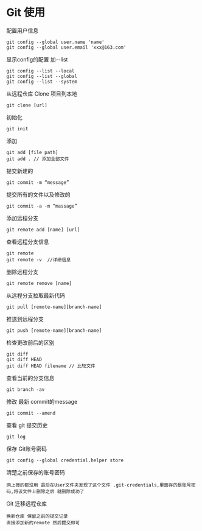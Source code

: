 # Git 使用


配置用户信息

    git config --global user.name 'name'
    git config --global user.email 'xxx@163.com'
 
显示config的配置 加--list

    git config --list --local
    git config --list --global
    git config --list --system 

从远程仓库 Clone 项目到本地

    git clone [url]

初始化 

    git init 

添加

    git add [file path]
    git add . // 添加全部文件
    
提交新建的

    git commit -m “message”
    
提交所有的文件以及修改的 

    git commit -a -m “massage”

添加远程分支

    git remote add [name] [url]
    
查看远程分支信息
    
    git remote
    git remote -v  //详细信息

删除远程分支

    git remote remove [name]

从远程分支拉取最新代码

    git pull [remote-name][branch-name] 
    
推送到远程分支

    git push [remote-name][branch-name] 
    
检查更改前后的区别

    git diff
    git diff HEAD
    git diff HEAD filename // 比较文件

查看当前的分支信息

    git branch -av
     
修改 最新 commit的message
    
    git commit --amend

查看 git 提交历史
    
    git log

保存 Git账号密码

    git config --global credential.helper store

清楚之前保存的账号密码

    网上搜的都没用 最后在User文件夹发现了这个文件 .git-credentials,里面存的是账号密码,将该文件上删除之后 就删除成功了

Git 迁移远程仓库

    换新仓库 保留之前的提交记录
    直接添加新的remote 然后提交即可